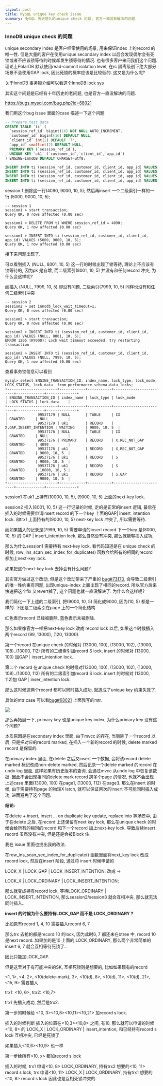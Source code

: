 ```yaml
---
layout: post
title: MySQL unique key check issue
summary: MySQL 历史悠久的unique check 问题, 官方一直没有解决的问题
---
```


### InnoDB unique check 的问题



unique secondary index 是客户经常使用的场景, 用来保证index 上的record 的唯一性. 但是大量的客户在使用unique secondary index 以后会发现偶尔会有死锁或者不应该锁等待的时候却发生锁等待的情况. 也有很多客户来问我们这个问题. 理论上PolarDB 默认使用read-commit isolation level,  在rc 隔离级别下绝大部分场景不会使用GAP lock, 因此死锁的概率应该是比较低的. 这又是为什么呢?

关于InnoDB 事务锁介绍可以看这个[InnoDB lock sys](http://mysql.taobao.org/monthly/2016/01/01/)

其实这个问题是已经有十年历史的老问题, 也是官方一直没解决的问题. 

https://bugs.mysql.com/bug.php?id=68021



我们用这个bug issue 里面的case 描述一下这个问题



```sql
-- Prepare test data
CREATE TABLE `ti` (
  `session_ref_id` bigint(16) NOT NULL AUTO_INCREMENT,
  `customer_id` bigint(16) DEFAULT NULL,
  `client_id` int(2) DEFAULT '7',
  `app_id` smallint(2) DEFAULT NULL,
  PRIMARY KEY (`session_ref_id`),
  UNIQUE KEY `uk1` (`customer_id`,`client_id`,`app_id`)
) ENGINE=InnoDB DEFAULT CHARSET=utf8;

INSERT INTO ti (session_ref_id, customer_id, client_id, app_id) VALUES (4000, 8000, 10, 5);
INSERT INTO ti (session_ref_id, customer_id, client_id, app_id) VALUES (4090, 9000, 10, 5);
INSERT INTO ti (session_ref_id, customer_id, client_id, app_id) VALUES (6000, 10000, 10, 5);
INSERT INTO ti (session_ref_id, customer_id, client_id, app_id) VALUES (7000, 14000, 10, 5);
```



session 1 删除这一行(4090, 9000, 10, 5); 然后再insert 一个二级索引一样的一行 (5000, 9000, 10, 5);

```mysql
-- session 1
session1 > start transaction;
Query OK, 0 rows affected (0.00 sec)

session1 > DELETE FROM ti WHERE session_ref_id = 4090;
Query OK, 1 row affected (0.00 sec)

session1 > INSERT INTO ti (session_ref_id, customer_id, client_id, app_id) VALUES (5000, 9000, 10, 5);
Query OK, 1 row affected (0.00 sec)
```



接下来问题出现了.

可以看到插入 (NULL, 8001, 10, 5) 这一行的时候出现了锁等待, 理论上不应该有锁等待的, 因为pk 是自增, 而二级索引(8001, 10, 5) 并没有和任何record 冲突, 为什么会这样呢?

而插入 (NULL, 7999, 10, 5) 却没有问题, 二级索引(7999, 10, 5) 同样也没有和任何二级索引冲突

```mysql
-- session 2
session2 > set innodb_lock_wait_timeout=1;
Query OK, 0 rows affected (0.00 sec)

session2 > start transaction;
Query OK, 0 rows affected (0.00 sec)

session2 > INSERT INTO ti (session_ref_id, customer_id, client_id, app_id) VALUES (NULL, 8001, 10, 5);
ERROR 1205 (HY000): Lock wait timeout exceeded; try restarting transaction

session2 > INSERT INTO ti (session_ref_id, customer_id, client_id, app_id) VALUES (NULL, 7999, 10, 5);
Query OK, 1 row affected (0.00 sec)
```



查看事务锁信息可以看到

```mysql
mysql> select ENGINE_TRANSACTION_ID, index_name, lock_type, lock_mode, LOCK_STATUS, lock_data  from performance_schema.data_locks;
+-----------------------+------------+-----------+------------------------+-------------+--------------+
| ENGINE_TRANSACTION_ID | index_name | lock_type | lock_mode              | LOCK_STATUS | lock_data    |
+-----------------------+------------+-----------+------------------------+-------------+--------------+
|              99537179 | NULL       | TABLE     | IX                     | GRANTED     | NULL         |
|              99537179 | uk1        | RECORD    | X,GAP,INSERT_INTENTION | WAITING     | 9000, 10, 5  |
|              99537176 | NULL       | TABLE     | IX                     | GRANTED     | NULL         |
|              99537176 | PRIMARY    | RECORD    | X,REC_NOT_GAP          | GRANTED     | 4090         |
|              99537176 | uk1        | RECORD    | X,REC_NOT_GAP          | GRANTED     | 9000, 10, 5  |
|              99537176 | uk1        | RECORD    | S                      | GRANTED     | 9000, 10, 5  |
|              99537176 | uk1        | RECORD    | S                      | GRANTED     | 10000, 10, 5 |
|              99537176 | uk1        | RECORD    | S,GAP                  | GRANTED     | 9000, 10, 5  |
+-----------------------+------------+-----------+------------------------+-------------+--------------+
```

session1 在uk1 上持有(10000, 10, 5), (9000, 10, 5) 上面的next-key lock.

session2 插入(8001, 10, 5) 这一行记录的时候, 走的是正常的insert 逻辑, 最后在插入的时候需要申请insert record 的下一个key 上面的GAP\| insert_intention lock.  和trx1 上面持有的(9000, 10, 5) next-key lock 冲突了, 所以需要等待.

而如果插入的记录是(7999, 10, 5) 需要申请的insert record 下一个key 是(8000, 10, 5) 的 GAP \| insert_intention lock, 那么自然没有冲突, 那么就能够插入成功.



那么为什么session1 需要持有 next-key lock, 看代码知道是在 unique check 的时候, row_ins_scan_sec_index_for_duplicate() 函数会给所有的相同的record 都加上next-key lock.

如果把这个next-key lock 去掉会有什么问题?

其实官方做过这个改动, 但是这个改动带来了严重的 [bug#73170](https://bugs.mysql.com/bug.php?id=73170), 会导致二级索引的唯一性约束有问题, 出现unique-index 上面出现了相同的record. 所以官方后来快速把这个fix 又revert掉了, 这个问题也就一直没解决了. 为什么会这样呢?



我们简化一下上述的二级索引, 把(9000, 10, 5) 简化成9000, 因为(10, 5) 都是一样的. 下图是二级索引在page 上的一个简化结构.

红色表示record 已经被删除, 蓝色表示未被删除.

那么如果像官方一样把next-key lock 改成 record lock 以后, 如果这个时候插入两个record (99, 13000), (120, 13000). 

第一个record 在unique check 的时候对 (13000, 100), (13000, 102), (13000, 108)..(13000, 112) 所有的二级索引加record S lock, insert 的时候对 (13000, 100) 加GAP \| insert_intention lock.

第二个 record 在unique check 的时候对(13000, 100), (13000, 102), (13000, 108)..(13000, 112) 所有的二级索引加record S lock. insert 的时候对 (13000, 112)加 GAP \| inser_intention lock.

那么这时候这两个record 都可以同时插入成功, 就造成了unique key 约束失效了.



具体的mtr case 可以看[bug#68021](https://bugs.mysql.com/bug.php?id=68021) 上面我写的mtr.



![](https://raw.githubusercontent.com/baotiao/bb/main/uPic/%E6%9C%AA%E5%91%BD%E5%90%8D%E6%96%87%E4%BB%B6.png)



那么再拓展一下, primary key 也是unique key index, 为什么primary key 没有这个问题?

本质原因是在secondary index 里面, 由于mvcc 的存在, 当删除了一个record 以后, 只是把对应的record marked, 在插入一个新的record 的时候, delete marked record 是保留的. 

在primary index 里面, 在delete 之后又insert 一个数据, 会将该record delete marked 标记改成non-delete marked, 然后记录一个delete marked 的record 在undo log 里面, 这样如果有历史版本的查询, 会通过mvcc 从undo log 中恢复该数据. 因此不会出现相同的delete mark record 跨多个page 的情况, 也就不会出现上述case 里面(13000, 100) 在page1, (13000, 112) 在page3. 那么在insert 的时候, 由于需要持有page 的物理X latch, 就可以保证两次的insert 不可能同时插入成功, 进而避免了这个问题.



**结论:**

在delete + insert, insert ... on duplicate key update, replace into 等场景中, 由于在delete 之后, 在record 上还保留有next key lock, 那么在unique check 的时候会给所有的相同的record 和下一个record 加上next-key lock. 导致后续insert record 虽然没有冲突, 但是还是会被Block 住.



我在 issue 里面也提出我的改法.

在row_ins_scan_sec_index_for_duplicate() 函数里面将next_key lock 改成record lock, 然后在insert 阶段, 通过将 insert 时候申请的

LOCK_X \| LOCK_GAP \| LOCK_INSERT_INTENTION;  改成 => 

LOCK_X \| LOCK_ORDINARY \| LOCK_INSERT_INTENTION;

那么就变成持有record lock, 等待LOCK_ORDINARY \| LOCK_INSERT_INTENTION, 那么session2/session3 就会互相冲突, 那么就无法同时插入..

**insert 的时候为什么要持有LOCK_GAP 而不是 LOCK_ORDINARY ?**

比如原有record 1, 4, 10 需要插入record 6, 7

那么trx 去抢的都是record 10 的lock, 因为此时6, 7 都还未在btree 中, record 10 是next record..如果加的是10 上面的 LOCK_ORDINARY, 那么两个非常简单的insert 6, 7 就会互相等待死锁了..

因此只能加LOCK_GAP.

但是这里对于有可能冲突的SK, 互相死锁则是想要的, 比如如果现有的record



<1, 1>, <4, 2>, <10(delete-mark), 3>, <10(d), 8>, <10(d), 11>, <10(d), 21>, <15, 9>  需要插入

trx1: <10, 6>,  trx2: <10,7> 

trx1 先插入成功, 然后是trx2.

第一步的时候给 <10, 3><10,8><10,11><10,21> 加record s lock.

插入的时候判断 插入的位置在<10,3><10,8> 之间, 有10, 那么就可以申请的时候 <10, 8> 的 LOCK_X \| LOCK_ORDINARY \| insert_intention,   和已经持有record s lock 互相冲突, 已经是死锁了



如果插入<10,6><10,9> 也一样

第一步给所有<10, x> 都加record s lock

插入的时候,  trx1 申请<10, 8> LOCK_ORDINARY, 持有trx2 想要的<10, 11> record s lock, trx 申请<10, 11> LOCK_X \| LOCK_ORDINARY, 持有trx1 想要的<10, 8> record s lock 因此也是互相死锁冲突的.

